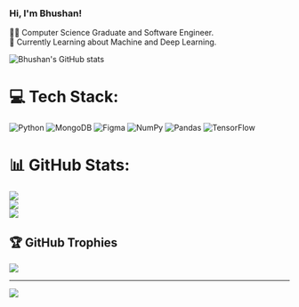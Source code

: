 ### Hi, I'm Bhushan!

👨‍💻 Computer Science Graduate and Software Engineer. <br/>
💭 Currently Learning about Machine and Deep Learning. <br/>

![Bhushan's GitHub stats](https://github-readme-stats.vercel.app/api?username=bhushang9&show_icons=true&theme=radical)

# 💻 Tech Stack:
![Python](https://img.shields.io/badge/python-3670A0?style=flat-square&logo=python&logoColor=ffdd54) ![MongoDB](https://img.shields.io/badge/MongoDB-%234ea94b.svg?style=flat-square&logo=mongodb&logoColor=white) ![Figma](https://img.shields.io/badge/figma-%23F24E1E.svg?style=flat-square&logo=figma&logoColor=white) ![NumPy](https://img.shields.io/badge/numpy-%23013243.svg?style=flat-square&logo=numpy&logoColor=white) ![Pandas](https://img.shields.io/badge/pandas-%23150458.svg?style=flat-square&logo=pandas&logoColor=white) ![TensorFlow](https://img.shields.io/badge/TensorFlow-%23FF6F00.svg?style=flat-square&logo=TensorFlow&logoColor=white)
# 📊 GitHub Stats:
![](https://github-readme-stats.vercel.app/api?username=bhushang9&theme=radical&hide_border=false&include_all_commits=false&count_private=false)<br/>
![](https://github-readme-streak-stats.herokuapp.com/?user=bhushang9&theme=radical&hide_border=false)<br/>
![](https://github-readme-stats.vercel.app/api/top-langs/?username=bhushang9&theme=radical&hide_border=false&include_all_commits=false&count_private=false&layout=compact)

## 🏆 GitHub Trophies
![](https://github-profile-trophy.vercel.app/?username=bhushang9&theme=radical&no-frame=true&no-bg=false&margin-w=4)

---
[![](https://visitcount.itsvg.in/api?id=bhushang9&icon=0&color=0)](https://visitcount.itsvg.in)

<!-- Proudly created with GPRM ( https://gprm.itsvg.in ) -->
